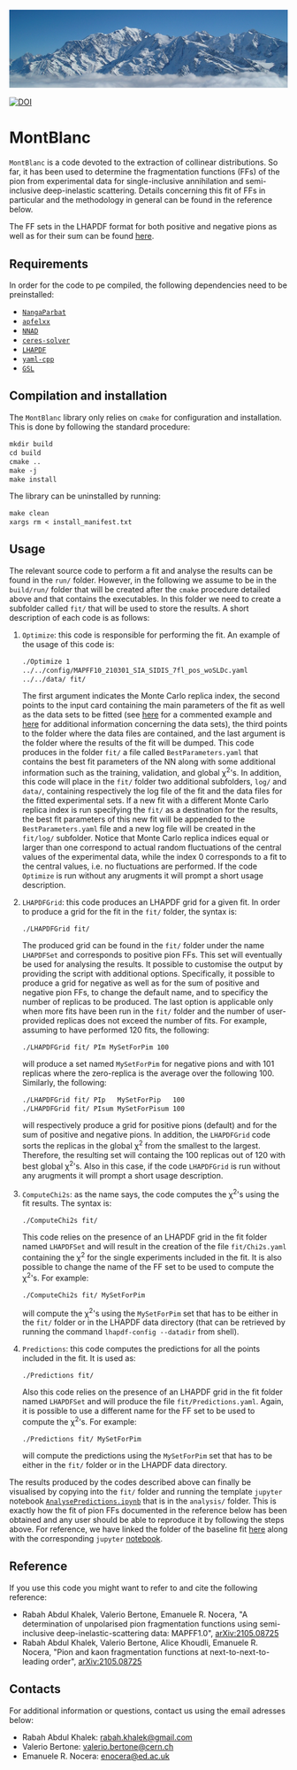 ![alt text](resources/MontBlanc.jpg "Mont Blanc")

[![DOI](https://zenodo.org/badge/DOI/10.5281/zenodo.6264693.svg)](https://doi.org/10.5281/zenodo.6264693)

# MontBlanc

`MontBlanc` is a code devoted to the extraction of collinear distributions. So far, it has been used to determine the fragmentation functions (FFs) of the pion from experimental data for single-inclusive annihilation and semi-inclusive deep-inelastic scattering. Details concerning this fit of FFs in particular and the methodology in general can be found in the reference below.

The FF sets in the LHAPDF format for both positive and negative pions as well as for their sum can be found [here](FFSets/).

## Requirements

In order for the code to pe compiled, the following dependencies need to be preinstalled:

- [`NangaParbat`](https://github.com/vbertone/NangaParbat)
- [`apfelxx`](https://github.com/vbertone/apfelxx)
- [`NNAD`](https://github.com/rabah-khalek/NNAD)
- [`ceres-solver`](http://ceres-solver.org)
- [`LHAPDF`](https://lhapdf.hepforge.org)
- [`yaml-cpp`](https://github.com/jbeder/yaml-cpp)
- [`GSL`](https://www.gnu.org/software/gsl/)

## Compilation and installation

The `MontBlanc` library only relies on `cmake` for configuration and installation. This is done by following the standard procedure:
```
mkdir build
cd build
cmake ..
make -j
make install
```
The library can be uninstalled by running:
```
make clean
xargs rm < install_manifest.txt
```

## Usage

The relevant source code to perform a fit and analyse the results can be found in the `run/` folder. However, in the following we assume to be in the `build/run/` folder that will be created after the `cmake` procedure detailed above and that contains the executables. In this folder we need to create a subfolder called `fit/` that will be used to store the results. A short description of each code is as follows:

1. `Optimize`: this code is responsible for performing the fit. An example of the usage of this code is:
    ```
    ./Optimize 1 ../../config/MAPFF10_210301_SIA_SIDIS_7fl_pos_woSLDc.yaml ../../data/ fit/
    ```
    The first argument indicates the Monte Carlo replica index, the second points to the input card containing the main parameters of the fit as well as the data sets to be fitted (see [here](config/MAPFF10_210301_SIA_SIDIS_7fl_pos_woSLDc.yaml) for a commented example and [here](data/README.md) for additional information concerning the data sets), the third points to the folder where the data files are contained, and the last argument is the folder where the results of the fit will be dumped. This code produces in the folder `fit/` a file called `BestParameters.yaml` that contains the best fit parameters of the NN along with some additional information such as the training, validation, and global χ<sup>2</sup>'s. In addition, this code will place in the `fit/` folder two additional subfolders, `log/` and `data/`, containing respectively the log file of the fit and the data files for the fitted experimental sets. If a new fit with a different Monte Carlo replica index is run specifying the `fit/` as a destination for the results, the best fit parameters of this new fit will be appended to the `BestParameters.yaml` file and a new log file will be created in the `fit/log/` subfolder. Notice that Monte Carlo replica indices equal or larger than one correspond to actual random fluctuations of the central values of the experimental data, while the index 0 corresponds to a fit to the central values, i.e. no fluctuations are performed. If the code `Optimize` is run without any arugments it will prompt a short usage description.

2. `LHAPDFGrid`: this code produces an LHAPDF grid for a given fit. In order to produce a grid for the fit in the `fit/` folder, the syntax is:
    ```
    ./LHAPDFGrid fit/
    ```
    The produced grid can be found in the `fit/` folder under the name `LHAPDFSet` and corresponds to positive pion FFs. This set will eventually be used for analysing the results. It possible to customise the output by providing the script with additional options. Specifically, it possible to produce a grid for negative as well as for the sum of positive and negative pion FFs, to change the default name, and to specificy the number of replicas to be produced. The last option is applicable only when more fits have been run in the `fit/` folder and the number of user-provided replicas does not exceed the number of fits. For example, assuming to have performed 120 fits, the following:
    ```
    ./LHAPDFGrid fit/ PIm MySetForPim 100
    ```
    will produce a set named `MySetForPim` for negative pions and with 101 replicas where the zero-replica is the average over the following 100. Similarly, the following:
    ```
    ./LHAPDFGrid fit/ PIp   MySetForPip   100
    ./LHAPDFGrid fit/ PIsum MySetForPisum 100
    ```
    will respectively produce a grid for positive pions (default) and for the sum of positive and negative pions. In addition, the `LHAPDFGrid` code sorts the replicas in the global χ<sup>2</sup> from the smallest to the largest. Therefore, the resulting set will containg the 100 replicas out of 120 with best global χ<sup>2</sup>'s. Also in this case, if the code `LHAPDFGrid` is run without any arugments it will prompt a short usage description.

3. `ComputeChi2s`: as the name says, the code computes the χ<sup>2</sup>'s using the fit results. The syntax is:
    ```
    ./ComputeChi2s fit/
    ```
    This code relies on the presence of an LHAPDF grid in the fit folder named `LHAPDFSet` and will result in the creation of the file `fit/Chi2s.yaml` containing the χ<sup>2</sup> for the single experiments included in the fit. It is also possible to change the name of the FF set to be used to compute the χ<sup>2</sup>'s. For example:
    ```
    ./ComputeChi2s fit/ MySetForPim
    ```
    will compute the χ<sup>2</sup>'s using the `MySetForPim` set that has to be either in the `fit/` folder or in the LHAPDF data directory (that can be retrieved by running the command `lhapdf-config --datadir` from shell).

4. `Predictions`: this code computes the predictions for all the points included in the fit. It is used as:
    ```
    ./Predictions fit/
    ```
    Also this code relies on the presence of an LHAPDF grid in the fit folder named `LHAPDFSet` and will produce the file `fit/Predictions.yaml`. Again, it is possible to use a different name for the FF set to be used to compute the χ<sup>2</sup>'s. For example:
    ```
    ./Predictions fit/ MySetForPim
    ```
    will compute the predictions using the `MySetForPim` set that has to be either in the `fit/` folder or in the LHAPDF data directory.

The results produced by the codes described above can finally be visualised by copying  into the `fit/` folder and running the template `jupyter` notebook [`AnalysePredictions.ipynb`](analysis/AnalysePredictions.ipynb) that is in the `analysis/` folder. This is exactly how the fit of pion FFs documented in the reference below has been obtained and any user should be able to reproduce it by following the steps above. For reference, we have linked the folder of the baseline fit [here](Results/MAPFF10NLOPIp) along with the corresponding `jupyter` [notebook](Results/MAPFF10NLOPIp/AnalysePredictions.ipynb).

## Reference

If you use this code you might want to refer to and cite the following reference:

- Rabah Abdul Khalek, Valerio Bertone, Emanuele R. Nocera, "A determination of unpolarised pion fragmentation functions using semi-inclusive deep-inelastic-scattering data: MAPFF1.0", [arXiv:2105.08725](https://arxiv.org/abs/2105.08725)
- Rabah Abdul Khalek, Valerio Bertone, Alice Khoudli, Emanuele R. Nocera, "Pion and kaon fragmentation functions at next-to-next-to-leading order", [arXiv:2105.08725](https://arxiv.org/abs/2204.10331)

## Contacts

For additional information or questions, contact us using the email adresses below:

- Rabah Abdul Khalek: rabah.khalek@gmail.com
- Valerio Bertone: valerio.bertone@cern.ch
- Emanuele R. Nocera: enocera@ed.ac.uk
